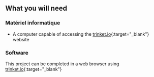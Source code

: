 ## What you will need

### Matériel informatique

+ A computer capable of accessing the [trinket.io](https://trinket.io){:target="_blank"} website

### Software

This project can be completed in a web browser using [trinket.io](https://trinket.io){:target="_blank"}